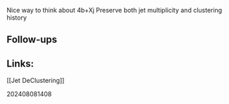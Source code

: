 Nice way to think about 4b+Xj
Preserve both jet multiplicity and clustering history 


## Follow-ups


## Links: 
[[Jet DeClustering]]


202408081408
